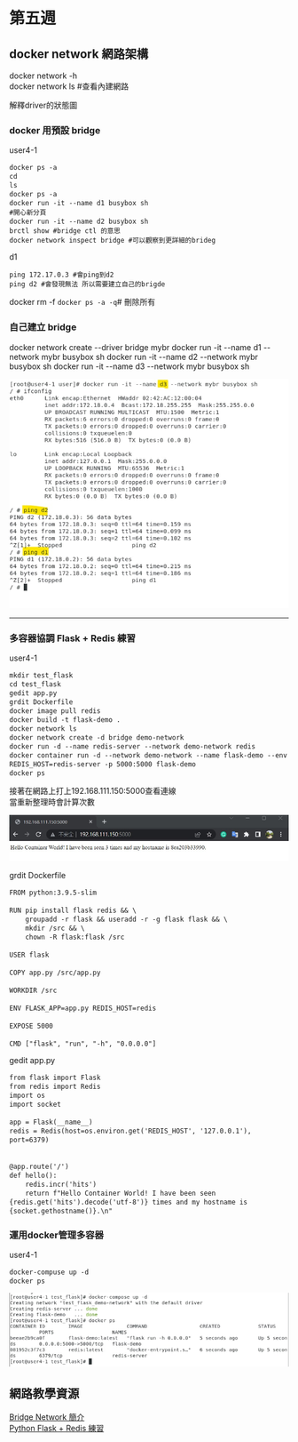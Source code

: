 # 第五週

## docker network 網路架構

docker network -h  
docker network ls #查看內建網路

<img src="">解釋driver的狀態圖


### docker 用預設 bridge
user4-1

    docker ps -a
    cd 
    ls
    docker ps -a
    docker run -it --name d1 busybox sh
    #開心新分頁
    docker run -it --name d2 busybox sh
    brctl show #bridge ctl 的意思
    docker network inspect bridge #可以觀察到更詳細的brideg


d1

    ping 172.17.0.3 #會ping到d2
    ping d2 #會發現無法 所以需要建立自己的brigde

docker rm -f `docker ps -a -q`# 刪除所有

### 自己建立 bridge
docker network create --driver bridge mybr
docker run -it --name d1 --network mybr busybox sh
docker run -it --name d2 --network mybr busybox sh
docker run -it --name d3 --network mybr busybox sh

<img src=".\pic\photo_2022-10-04_12-23-43.jpg">

---

### 多容器協調 Flask + Redis 練習

user4-1

    mkdir test_flask
    cd test_flask
    gedit app.py
    grdit Dockerfile
    docker image pull redis
    docker build -t flask-demo .
    docker network ls 
    docker network create -d bridge demo-network
    docker run -d --name redis-server --network demo-network redis
    docker container run -d --network demo-network --name flask-demo --env REDIS_HOST=redis-server -p 5000:5000 flask-demo
    docker ps

接著在網路上打上192.168.111.150:5000查看連線  
當重新整理時會計算次數

<img src=".\pic\photo_2022-10-04_12-23-36.jpg">

grdit Dockerfile

    FROM python:3.9.5-slim

    RUN pip install flask redis && \
        groupadd -r flask && useradd -r -g flask flask && \
        mkdir /src && \
        chown -R flask:flask /src

    USER flask

    COPY app.py /src/app.py

    WORKDIR /src

    ENV FLASK_APP=app.py REDIS_HOST=redis

    EXPOSE 5000

    CMD ["flask", "run", "-h", "0.0.0.0"]

gedit app.py

    from flask import Flask
    from redis import Redis
    import os
    import socket

    app = Flask(__name__)
    redis = Redis(host=os.environ.get('REDIS_HOST', '127.0.0.1'), port=6379)


    @app.route('/')
    def hello():
        redis.incr('hits')
        return f"Hello Container World! I have been seen {redis.get('hits').decode('utf-8')} times and my hostname is {socket.gethostname()}.\n"

### 運用docker管理多容器

user4-1

    docker-compuse up -d
    docker ps

<img src=".\pic\photo_2022-10-04_12-23-27.jpg">


## 網路教學資源
[Bridge Network 簡介](https://godleon.github.io/blog/Docker/docker-network-bridge/)  
[Python Flask + Redis 練習](https://blog.csdn.net/weixin_48447848/article/details/122612582)
